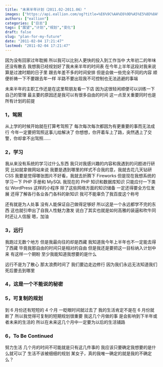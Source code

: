 ```yaml
---
title: "未来半年计划（2011.02-2011.06）"
images: ["https://api.eallion.com/og?title=%E6%9C%AA%E6%9D%A5%E5%8D%8A%E5%B9%B4%E8%AE%A1%E5%88%92%EF%BC%882011.02-2011.06%EF%BC%89"]
authors: ["eallion"]
categories: ["日志"]
tags: ["展望","计划","规划","变化"]
draft: false
slug: "plan-for-my-future"
date: "2011-02-04 17:21:47"
lastmod: "2011-02-04 17:21:47"
---
```


因为没有回家过年耽搁
所以我可以比别人更快的投入到工作当中
大年初二的年味还没有散去
我想我已经规划好了我未来半年的时间表
在今年上半年这段对我来说算是过渡时期的日子里
跟去年差不多的时间安排
但是会做一些完全不同的内容
顺便祈祷一下不要跟去年一样
半路不要出现我不可控制也无法逃避的事端

未来半年的主职工作还是在这里帮朋友看一下店
因为这很轻闲顺便可以训练一下自己的管理
最主要的原因还是我可以有很多自由的时间
这一点至关重要同时也是所有计划的前提

### 1，驾照

从上学的时候开始就在打算考驾照了
每次每次每次都因为有更重要的事而无法成行
今年一定要把驾照这事儿给解决了
你想想，你开着车上了路，突然遇上了交警，你却拿不出驾照……

### 2，学习

我从来没有系统的学习过什么东西
我只对我感兴趣的内容和我遇到的问题进行研究
比如就拿做网站来说
我要是遇到哪里的样式不合我的意，我就去花几天钻研 CSS
我要是觉得哪张图片不好看，我就去折腾下 Fireworks
但是现在我想系统的学习一下 PHP 手册和 MySQL
我现在的 PHP 知识和数据库知识
只能应付一下类似 WordPress 这样的小程序
除了这些网络方面的知识储备
一定还得要全方位发展
还得了解各行各业各门各科的新知识
我可不能辜负了我百度这个称号

还有就是为人处事
没有人能保证自己做得足够好
所以这是一个永远都学不完的东西
这也就引申出了自我人性魅力激发
说白了其实也就是如何高雅的装逼和吹牛同时还让人信服
嗯，加油

### 3，远行

我跑过无数个地方
但是我最向往的却是西藏
我知道我今年上半年也不一定能去得了西藏
毕竟我那自由的时间只是相对的自由
但是我还是要把这一目标纳入计划中来
有这样一个期盼
至少我能知道我想要的是什么

远行不是为了散心
那太浪费时间了
我们要边走边修行
因为我们永远无法知道我们死后要去到哪里

### 4，这是一个不能说的秘密

### 5，可复制的规划

到 6 月份还有短短的 4 个月
一眨眼时间就过去了
我的生活肯定不是在 6 月份就断了
所以我觉得可复制的短期规划很重要
我这几个月做的事
是会影响到下半年或者未来的生活的
所以在未来这几个月中一定要为以后的生活铺路

### 6，To Be Continued

努力生活
几个月的时间不可能就是只有这几件事的
我应该只要确定我想要的是什么就可以了
生活不该被细细的规划
某女子，真的我唯一确定的就是我的不确定么？
